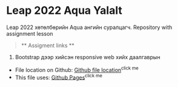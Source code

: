 # Leap 2022 Aqua Yalalt
Leap 2022 хөтөлбөрийн Aqua ангийн суралцагч. Repository with assignment lesson
> ** Assigment links **
1. Bootstrap дээр хийсэн responsive web хийх даалгаврын 
* File location on Github: [Github file location](https://github.com/Yalalt/Leap-Aqua-Yalaltg/blob/main/bootstrap/assignment/website-responsive/index.html)<sup>click me</sup>
* This file uses: [Github Pages](https://yalalt.github.io/Leap2022/bootstrap/assignment/website-responsive/index.html)<sup>click me</sup> 